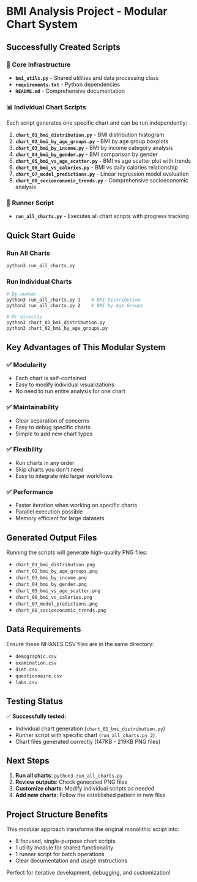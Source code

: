# BMI Analysis Project - Modular Chart System

## Successfully Created Scripts

### 🎯 Core Infrastructure
- **`bmi_utils.py`** - Shared utilities and data processing class
- **`requirements.txt`** - Python dependencies
- **`README.md`** - Comprehensive documentation

### 📊 Individual Chart Scripts
Each script generates one specific chart and can be run independently:

1. **`chart_01_bmi_distribution.py`** - BMI distribution histogram
2. **`chart_02_bmi_by_age_groups.py`** - BMI by age group boxplots  
3. **`chart_03_bmi_by_income.py`** - BMI by income category analysis
4. **`chart_04_bmi_by_gender.py`** - BMI comparison by gender
5. **`chart_05_bmi_vs_age_scatter.py`** - BMI vs age scatter plot with trends
6. **`chart_06_bmi_vs_calories.py`** - BMI vs daily calories relationship
7. **`chart_07_model_predictions.py`** - Linear regression model evaluation
8. **`chart_08_socioeconomic_trends.py`** - Comprehensive socioeconomic analysis

### 🚀 Runner Script
- **`run_all_charts.py`** - Executes all chart scripts with progress tracking

## Quick Start Guide

### Run All Charts
```bash
python3 run_all_charts.py
```

### Run Individual Charts
```bash
# By number
python3 run_all_charts.py 1    # BMI Distribution
python3 run_all_charts.py 2    # BMI by Age Groups

# Or directly
python3 chart_01_bmi_distribution.py
python3 chart_02_bmi_by_age_groups.py
```

## Key Advantages of This Modular System

### ✅ **Modularity**
- Each chart is self-contained
- Easy to modify individual visualizations
- No need to run entire analysis for one chart

### ✅ **Maintainability**
- Clear separation of concerns
- Easy to debug specific charts
- Simple to add new chart types

### ✅ **Flexibility**
- Run charts in any order
- Skip charts you don't need
- Easy to integrate into larger workflows

### ✅ **Performance**
- Faster iteration when working on specific charts
- Parallel execution possible
- Memory efficient for large datasets

## Generated Output Files

Running the scripts will generate high-quality PNG files:
- `chart_01_bmi_distribution.png`
- `chart_02_bmi_by_age_groups.png`
- `chart_03_bmi_by_income.png`
- `chart_04_bmi_by_gender.png`
- `chart_05_bmi_vs_age_scatter.png`
- `chart_06_bmi_vs_calories.png`
- `chart_07_model_predictions.png`
- `chart_08_socioeconomic_trends.png`

## Data Requirements

Ensure these NHANES CSV files are in the same directory:
- `demographic.csv`
- `examination.csv`
- `diet.csv`
- `questionnaire.csv`
- `labs.csv`

## Testing Status

✅ **Successfully tested:**
- Individual chart generation (`chart_01_bmi_distribution.py`)
- Runner script with specific chart (`run_all_charts.py 2`)
- Chart files generated correctly (147KB - 219KB PNG files)

## Next Steps

1. **Run all charts**: `python3 run_all_charts.py`
2. **Review outputs**: Check generated PNG files
3. **Customize charts**: Modify individual scripts as needed
4. **Add new charts**: Follow the established pattern in new files

## Project Structure Benefits

This modular approach transforms the original monolithic script into:
- 8 focused, single-purpose chart scripts
- 1 utility module for shared functionality
- 1 runner script for batch operations
- Clear documentation and usage instructions

Perfect for iterative development, debugging, and customization! 
